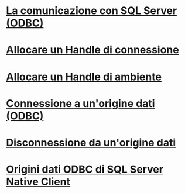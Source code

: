 # [La comunicazione con SQL Server (ODBC)](communicating-with-sql-server-odbc.md)
# [Allocare un Handle di connessione](allocating-a-connection-handle.md)
# [Allocare un Handle di ambiente](allocating-an-environment-handle.md)
# [Connessione a un'origine dati (ODBC)](connecting-to-a-data-source-odbc.md)
# [Disconnessione da un'origine dati](disconnecting-from-a-data-source.md)
# [Origini dati ODBC di SQL Server Native Client](sql-server-native-client-odbc-data-sources.md)
